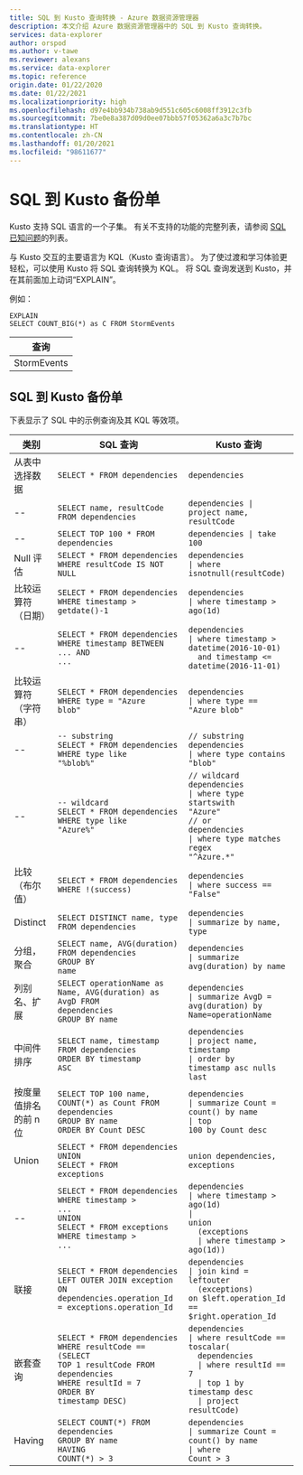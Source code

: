 ```yaml
---
title: SQL 到 Kusto 查询转换 - Azure 数据资源管理器
description: 本文介绍 Azure 数据资源管理器中的 SQL 到 Kusto 查询转换。
services: data-explorer
author: orspod
ms.author: v-tawe
ms.reviewer: alexans
ms.service: data-explorer
ms.topic: reference
origin.date: 01/22/2020
ms.date: 01/22/2021
ms.localizationpriority: high
ms.openlocfilehash: d97e4bb934b738ab9d551c605c6008ff3912c3fb
ms.sourcegitcommit: 7be0e8a387d09d0ee07bbb57f05362a6a3c7b7bc
ms.translationtype: HT
ms.contentlocale: zh-CN
ms.lasthandoff: 01/20/2021
ms.locfileid: "98611677"
---
```

# <a name="sql-to-kusto-cheat-sheet"></a>SQL 到 Kusto 备份单

Kusto 支持 SQL 语言的一个子集。 有关不支持的功能的完整列表，请参阅 [SQL 已知问题](../api/tds/sqlknownissues.md)的列表。

与 Kusto 交互的主要语言为 KQL（Kusto 查询语言）。 为了使过渡和学习体验更轻松，可以使用 Kusto 将 SQL 查询转换为 KQL。 将 SQL 查询发送到 Kusto，并在其前面加上动词“EXPLAIN”。

例如：

<!-- csl: https://help.kusto.chinacloudapi.cn:443/Samples -->
```kusto
EXPLAIN 
SELECT COUNT_BIG(*) as C FROM StormEvents 
```

|查询|
|---|
|StormEvents<br>| summarize C=count()<br>| project C|

## <a name="sql-to-kusto-cheat-sheet"></a>SQL 到 Kusto 备份单

下表显示了 SQL 中的示例查询及其 KQL 等效项。

|类别 |SQL 查询 |Kusto 查询
|---|---|---
从表中选择数据 |<code>SELECT * FROM dependencies</code> | <code>dependencies</code>
--|<code>SELECT name, resultCode FROM dependencies</code> |<code>dependencies &#124; project name, resultCode</code>
--|<code>SELECT TOP 100 * FROM dependencies</code> | <code>dependencies &#124; take 100</code>
Null 评估 |<code>SELECT * FROM dependencies<br>WHERE resultCode IS NOT NULL</code> | <code>dependencies<br>&#124; where isnotnull(resultCode)</code>
比较运算符（日期） |<code>SELECT * FROM dependencies<br>WHERE timestamp > getdate()-1</code>| <code>dependencies<br>&#124; where timestamp > ago(1d)</code>
--|<code>SELECT * FROM dependencies<br>WHERE timestamp BETWEEN ... AND ...</code> |<code>dependencies<br>&#124; where timestamp > datetime(2016-10-01)<br>&nbsp;&nbsp;and timestamp <= datetime(2016-11-01)</code>
比较运算符（字符串）|<code>SELECT * FROM dependencies<br>WHERE type = "Azure blob"</code> |<code>dependencies<br>&#124; where type == "Azure blob"</code>
--|<code>-- substring<br>SELECT * FROM dependencies<br>WHERE type like "%blob%"</code> |<code>// substring<br>dependencies<br>&#124; where type contains "blob"</code>
--|<code>-- wildcard<br>SELECT * FROM dependencies<br>WHERE type like "Azure%"</code> |<code>// wildcard<br>dependencies<br>&#124; where type startswith "Azure"<br>// or<br>dependencies<br>&#124; where type matches regex "^Azure.*"</code>
比较（布尔值） |<code>SELECT * FROM dependencies<br>WHERE !(success)</code> |<code>dependencies<br>&#124; where success == "False"</code>
Distinct |<code>SELECT DISTINCT name, type  FROM dependencies</code> |<code>dependencies<br>&#124; summarize by name, type</code>
分组，聚合 |<code>SELECT name, AVG(duration) FROM dependencies<br>GROUP BY name</code> |<code>dependencies<br>&#124; summarize avg(duration) by name</code>
列别名、扩展 |<code>SELECT operationName as Name, AVG(duration) as AvgD FROM dependencies<br>GROUP BY name</code> |<code>dependencies<br>&#124; summarize AvgD = avg(duration) by Name=operationName</code>
中间件排序 |<code>SELECT name, timestamp FROM dependencies<br>ORDER BY timestamp ASC</code> |<code>dependencies<br>&#124; project name, timestamp<br>&#124; order by timestamp asc nulls last</code>
按度量值排名的前 n 位 |<code>SELECT TOP 100 name, COUNT(*) as Count FROM dependencies<br>GROUP BY name<br>ORDER BY Count DESC</code> |<code>dependencies<br>&#124; summarize Count = count() by name<br>&#124; top 100 by Count desc</code>
Union |<code>SELECT * FROM dependencies<br>UNION<br>SELECT * FROM exceptions</code> |<code>union dependencies, exceptions</code>
--|<code>SELECT * FROM dependencies<br>WHERE timestamp > ...<br>UNION<br>SELECT * FROM exceptions<br>WHERE timestamp > ...</code> |<code>dependencies<br>&#124; where timestamp > ago(1d)<br>&#124; union<br>&nbsp;&nbsp;(exceptions<br>&nbsp;&nbsp;&#124; where timestamp > ago(1d))</code>
联接 |<code>SELECT * FROM dependencies <br>LEFT OUTER JOIN exception<br>ON dependencies.operation_Id = exceptions.operation_Id</code> |<code>dependencies<br>&#124; join kind = leftouter<br>&nbsp;&nbsp;(exceptions)<br>on $left.operation_Id == $right.operation_Id</code>
嵌套查询 |<code>SELECT * FROM dependencies<br>WHERE resultCode == <br>(SELECT TOP 1 resultCode FROM dependencies<br>WHERE resultId = 7<br>ORDER BY timestamp DESC)</code> |<code>dependencies<br>&#124; where resultCode == toscalar(<br>&nbsp;&nbsp;dependencies<br>&nbsp;&nbsp;&#124; where resultId == 7<br>&nbsp;&nbsp;&#124; top 1 by timestamp desc<br>&nbsp;&nbsp;&#124; project resultCode)</code>
Having |<code>SELECT COUNT(\*) FROM dependencies<br>GROUP BY name<br>HAVING COUNT(\*) > 3</code> |<code>dependencies<br>&#124; summarize Count = count() by name<br>&#124; where Count > 3</code>|
